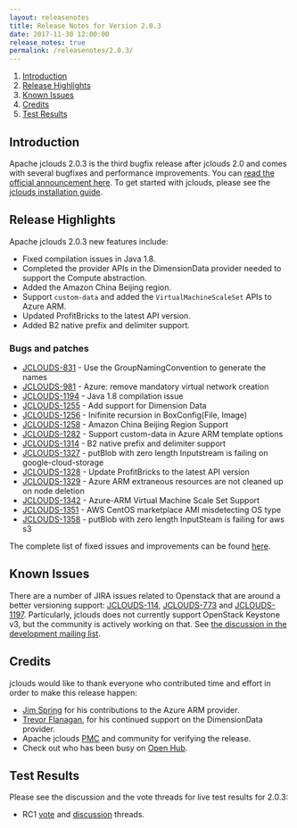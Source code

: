 ```yaml
---
layout: releasenotes
title: Release Notes for Version 2.0.3
date: 2017-11-30 12:00:00
release_notes: true
permalink: /releasenotes/2.0.3/
---
```


1. [Introduction](#intro)
1. [Release Highlights](#highlights)
1. [Known Issues](#knownissues)
1. [Credits](#credits)
1. [Test Results](#test)

## <a id="intro"></a>Introduction

Apache jclouds 2.0.3 is the third bugfix release after jclouds 2.0 and comes with several bugfixes and performance improvements. You can [read the official announcement here](https://s.apache.org/jclouds203). To get started with jclouds, please see the [jclouds installation guide](/start/install/).

## <a id="highlights"></a>Release Highlights

Apache jclouds 2.0.3 new features include:

* Fixed compilation issues in Java 1.8.
* Completed the provider APIs in the DimensionData provider needed to support the Compute abstraction.
* Added the Amazon China Beijing region.
* Support `custom-data` and added the `VirtualMachineScaleSet` APIs to Azure ARM.
* Updated ProfitBricks to the latest API version.
* Added B2 native prefix and delimiter support.

### Bugs and patches

* [JCLOUDS-831](https://issues.apache.org/jira/browse/JCLOUDS-831) - Use the GroupNamingConvention to generate the names
* [JCLOUDS-981](https://issues.apache.org/jira/browse/JCLOUDS-981) - Azure: remove mandatory virtual network creation
* [JCLOUDS-1194](https://issues.apache.org/jira/browse/JCLOUDS-1194) - Java 1.8 compilation issue
* [JCLOUDS-1255](https://issues.apache.org/jira/browse/JCLOUDS-1255) - Add support for Dimension Data
* [JCLOUDS-1256](https://issues.apache.org/jira/browse/JCLOUDS-1256) - Inifinite recursion in BoxConfig(File, Image)
* [JCLOUDS-1258](https://issues.apache.org/jira/browse/JCLOUDS-1258) - Amazon China Beijing Region Support
* [JCLOUDS-1282](https://issues.apache.org/jira/browse/JCLOUDS-1282) - Support custom-data in Azure ARM template options
* [JCLOUDS-1314](https://issues.apache.org/jira/browse/JCLOUDS-1314) - B2 native prefix and delimiter support
* [JCLOUDS-1327](https://issues.apache.org/jira/browse/JCLOUDS-1327) - putBlob with zero length Inputstream is failing on google-cloud-storage
* [JCLOUDS-1328](https://issues.apache.org/jira/browse/JCLOUDS-1328) - Update ProfitBricks to the latest API version
* [JCLOUDS-1329](https://issues.apache.org/jira/browse/JCLOUDS-1329) - Azure ARM extraneous resources are not cleaned up on node deletion
* [JCLOUDS-1342](https://issues.apache.org/jira/browse/JCLOUDS-1342) - Azure-ARM Virtual Machine Scale Set Support
* [JCLOUDS-1351](https://issues.apache.org/jira/browse/JCLOUDS-1351) - AWS CentOS marketplace AMI misdetecting OS type
* [JCLOUDS-1358](https://issues.apache.org/jira/browse/JCLOUDS-1358) - putBlob with zero length InputSteam is failing for aws s3

The complete list of fixed issues and improvements can be found [here](https://issues.apache.org/jira/secure/ReleaseNote.jspa?version=12341063&styleName=Html&projectId=12314430).

## <a id="knownissues"></a> Known Issues

There are a number of JIRA issues related to Openstack that are around a better versioning support: [JCLOUDS-114](https://issues.apache.org/jira/browse/JCLOUDS-114), [JCLOUDS-773](https://issues.apache.org/jira/browse/JCLOUDS-773) and [JCLOUDS-1197](https://issues.apache.org/jira/browse/JCLOUDS-1197). Particularly, jclouds does not currently support OpenStack Keystone v3, but the community is actively working on that. See [the discussion in the development mailing list](https://s.apache.org/OSbY).

## <a id="credits"></a>Credits

jclouds would like to thank everyone who contributed time and effort in order to make this release happen:

* [Jim Spring](https://twitter.com/jmspring) for his contributions to the Azure ARM provider.
* [Trevor Flanagan](https://github.com/trevorflanagan), for his continued support on the DimensionData provider.
* Apache jclouds [PMC](http://people.apache.org/committers-by-project.html#jclouds-pmc) and community for verifying the release.
* Check out who has been busy on [Open Hub](https://www.openhub.net/p/jclouds/contributors?query=&sort=latest_commit).

## <a id="test"></a>Test Results

Please see the discussion and the vote threads for live test results for 2.0.3:

* RC1 [vote](https://s.apache.org/jclouds203rc1vote) and [discussion](https://s.apache.org/jclouds203rc1discuss) threads.
